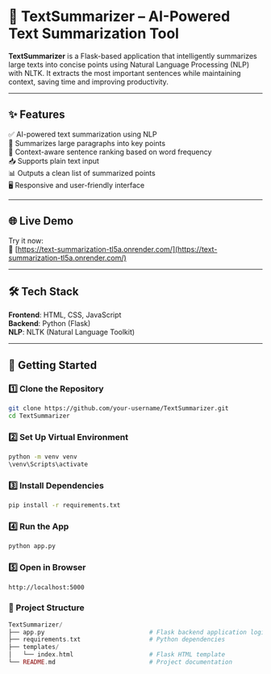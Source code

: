 # 🚀 TextSummarizer – AI-Powered Text Summarization Tool

**TextSummarizer** is a Flask-based application that intelligently summarizes large texts into concise points using Natural Language Processing (NLP) with NLTK. It extracts the most important sentences while maintaining context, saving time and improving productivity.

---

## ✨ Features

✅ AI-powered text summarization using NLP  
📄 Summarizes large paragraphs into key points  
🧠 Context-aware sentence ranking based on word frequency  
📥 Supports plain text input  
📊 Outputs a clean list of summarized points  
🖥️ Responsive and user-friendly interface  

---

## 🌐 Live Demo

Try it now:  
🔗 [https://text-summarization-tl5a.onrender.com/](https://text-summarization-tl5a.onrender.com/)  

---

## 🛠️ Tech Stack

**Frontend**: HTML, CSS, JavaScript  
**Backend**: Python (Flask)  
**NLP**: NLTK (Natural Language Toolkit)  

---

## 🚀 Getting Started

### 1️⃣ Clone the Repository
```bash
git clone https://github.com/your-username/TextSummarizer.git
cd TextSummarizer
```


### 2️⃣ Set Up Virtual Environment
```bash
python -m venv venv
\venv\Scripts\activate
```

### 3️⃣ Install Dependencies
```bash
pip install -r requirements.txt
```

### 4️⃣ Run the App
```bash
python app.py
```

### 5️⃣ Open in Browser
```bash
http://localhost:5000
```

### 📁 Project Structure

```php
TextSummarizer/
├── app.py                             # Flask backend application logic
├── requirements.txt                   # Python dependencies              
├── templates/
│   └── index.html                     # Flask HTML template
└── README.md                          # Project documentation

```
